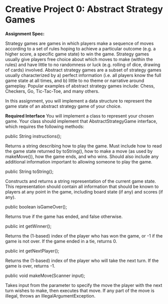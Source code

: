 # Creative Project 0: Abstract Strategy Games

**Assignment Spec:**

Strategy games are games in which players make a sequence of moves according to a set of rules hoping to achieve a particular outcome (e.g. a higher score, a specific game state) to win the game. Strategy games usually give players free choice about which moves to make (within the rules) and have little to no randomness or luck (e.g. rolling of dice, drawing of cards) involved. Abstract strategy games are a subset of strategy games usually characterized by a) perfect information (i.e. all players know the full game state at all times, and b) little to no theme or narrative around gameplay. Popular examples of abstract strategy games include: Chess, Checkers, Go, Tic-Tac-Toe, and many others.

In this assignment, you will implement a data structure to represent the game state of an abstract strategy game of your choice.

**Required Interface**
You will implement a class to represent your chosen game. Your class should implement that AbstractStrategyGame interface, which requires the following methods:

public String instructions();

Returns a string describing how to play the game. Must include how to read the game state returned by toString(), how to make a move (as used by makeMove()), how the game ends, and who wins. Should also include any additional information important to allowing someone to play the game.

public String toString();

Constructs and returns a string representation of the current game state. This representation should contain all information that should be known to players at any point in the game, including board state (if any) and scores (if any).

public boolean isGameOver();

Returns true if the game has ended, and false otherwise.

public int getWinner();

Returns the (1-based) index of the player who has won the game, or -1 if the game is not over. If the game ended in a tie, returns 0.

public int getNextPlayer();

Returns the (1-based) index of the player who will take the next turn. If the game is over, returns -1.

public void makeMove(Scanner input);

Takes input from the parameter to specify the move the player with the next turn wishes to make, then executes that move. If any part of the move is illegal, throws an IllegalArgumentException.
